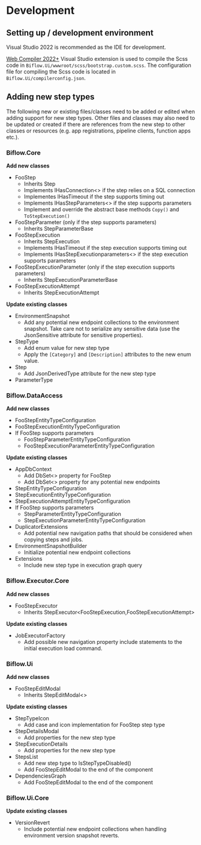 # Development

## Setting up / development environment

Visual Studio 2022 is recommended as the IDE for development.

<a href="https://marketplace.visualstudio.com/items?itemName=Failwyn.WebCompiler64">Web Compiler 2022+</a> Visual Studio extension is used to compile the Scss code in `Biflow.Ui/wwwroot/scss/bootstrap.custom.scss`. The configuration file for compiling the Scss code is located in `Biflow.Ui/compilerconfig.json`.

## Adding new step types

The following new or existing files/classes need to be added or edited when adding support for new step types. Other files and classes may also need to be updated or created if there are references from the new step to other classes or resources (e.g. app registrations, pipeline clients, function apps etc.).

### Biflow.Core

**Add new classes**

- FooStep
  - Inherits Step
  - Implements IHasConnection<> if the step relies on a SQL connection
  - Implementes IHasTimeout if the step supports timing out
  - Implements IHasStepParameters<> if the step supports parameters
  - Implement and override the abstract base methods `Copy()` and `ToStepExecution()`
- FooStepParameter (only if the step supports parameters)
  - Inherits StepParameterBase
- FooStepExecution
  - Inherits StepExecution
  - Implements IHasTimeout if the step execution supports timing out
  - Implements IHasStepExecutionparameters<> if the step execution supports parameters
- FooStepExecutionParameter (only if the step execution supports parameters)
  - Inherits StepExecutionParameterBase
- FooStepExecutionAttempt
  - Inherits StepExecutionAttempt

**Update existing classes**

- EnvironmentSnapshot
  - Add any potential new endpoint collections to the environment snapshot. Take care not to serialize any sensitive data (use the JsonSensitive attribute for sensitive properties).
- StepType
  - Add enum value for new step type
  - Apply the `[Category]` and `[Description]` attributes to the new enum value.
- Step
  - Add JsonDerivedType attribute for the new step type
- ParameterType

### Biflow.DataAccess

**Add new classes**

- FooStepEntityTypeConfiguration
- FooStepExecutionEntityTypeConfiguration
- If FooStep supports parameters
  - FooStepParameterEntityTypeConfiguration
  - FooStepExecutionParameterEntityTypeConfiguration

**Update existing classes**

- AppDbContext
  - Add DbSet<> property for FooStep
  - Add DbSet<> property for any potential new endpoints
- StepEntityTypeConfiguration
- StepExecutionEntityTypeConfiguration
- StepExecutionAttemptEntityTypeConfiguration
- If FooStep supports parameters
  - StepParameterEntityTypeConfiguration
  - StepExecutionParameterEntityTypeConfiguration
- DuplicatorExtensions
    - Add potential new navigation paths that should be considered when copying steps and jobs.
- EnvironmentSnapshotBuilder
  - Initialize potential new endpoint collections
- Extensions
  - Include new step type in execution graph query

### Biflow.Executor.Core

**Add new classes**

- FooStepExecutor
  - Inherits StepExecutor<FooStepExecution,FooStepExecutionAttempt>

**Update existing classes**

- JobExecutorFactory
  - Add possible new navigation property include statements to the initial execution load command.

### Biflow.Ui

**Add new classes**

- FooStepEditModal
  - Inherits StepEditModal<>

**Update existing classes**

- StepTypeIcon
  - Add case and icon implementation for FooStep step type
- StepDetailsModal
  - Add properties for the new step type
- StepExecutionDetails
  - Add properties for the new step type
- StepsList
  - Add new step type to IsStepTypeDisabled()
  - Add FooStepEditModal to the end of the component
- DependenciesGraph
  - Add FooStepEditModal to the end of the component

### Biflow.Ui.Core

**Update existing classes**

- VersionRevert
  - Include potential new endpoint collections when handling environment version snapshot reverts.